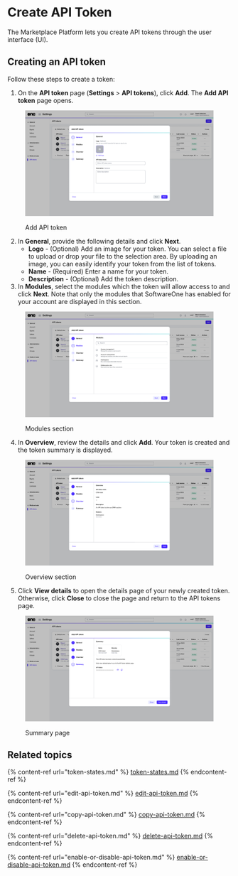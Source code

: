 # Create API Token

The Marketplace Platform lets you create API tokens through the user interface (UI).

## Creating an API token

Follow these steps to create a token:

1. On the **API token** page (**Settings** > **API tokens**), click **Add**. The **Add API token** page opens.

<figure><img src="../../../.gitbook/assets/image (936).png" alt=""><figcaption><p>Add API token</p></figcaption></figure>

2. In **General**, provide the following details and click **Next**.
   * **Logo** - (Optional) Add an image for your token. You can select a file to upload or drop your file to the selection area. By uploading an image, you can easily identify your token from the list of tokens.&#x20;
   * **Name** - (Required) Enter a name for your token.&#x20;
   * **Description** - (Optional) Add the token description.
3. In **Modules**, select the modules which the token will allow access to and click **Next**. Note that only the modules that SoftwareOne has enabled for your account are displayed in this section.

<figure><img src="../../../.gitbook/assets/image (937).png" alt=""><figcaption><p>Modules section</p></figcaption></figure>

4. In **Overview**, review the details and click **Add**. Your token is created and the token summary is displayed.&#x20;

<figure><img src="../../../.gitbook/assets/image (938).png" alt=""><figcaption><p>Overview section</p></figcaption></figure>

5. Click **View details** to open the details page of your newly created token. Otherwise, click **Close** to close the page and return to the API tokens page.

<figure><img src="../../../.gitbook/assets/image (939).png" alt=""><figcaption><p>Summary page</p></figcaption></figure>

## Related topics

{% content-ref url="token-states.md" %}
[token-states.md](token-states.md)
{% endcontent-ref %}

{% content-ref url="edit-api-token.md" %}
[edit-api-token.md](edit-api-token.md)
{% endcontent-ref %}

{% content-ref url="copy-api-token.md" %}
[copy-api-token.md](copy-api-token.md)
{% endcontent-ref %}

{% content-ref url="delete-api-token.md" %}
[delete-api-token.md](delete-api-token.md)
{% endcontent-ref %}

{% content-ref url="enable-or-disable-api-token.md" %}
[enable-or-disable-api-token.md](enable-or-disable-api-token.md)
{% endcontent-ref %}
